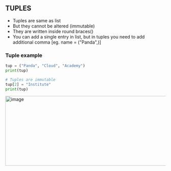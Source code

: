 ## TUPLES
- Tuples are same as list
- But they cannot be altered (immutable)
- They are written inside round braces()
- You can add a single entry in list, but in tuples you need to add additional comma [eg. name = ("Panda",)]

### Tuple example
```py
tup = ("Panda", "Cloud", "Academy")
print(tup)

# Tuples are immutable
tup[2] = "Institute"
print(tup)
```
<img width="1144" height="220" alt="image" src="https://github.com/user-attachments/assets/5e0286e3-4824-4323-bd47-a27ab425c614" />
